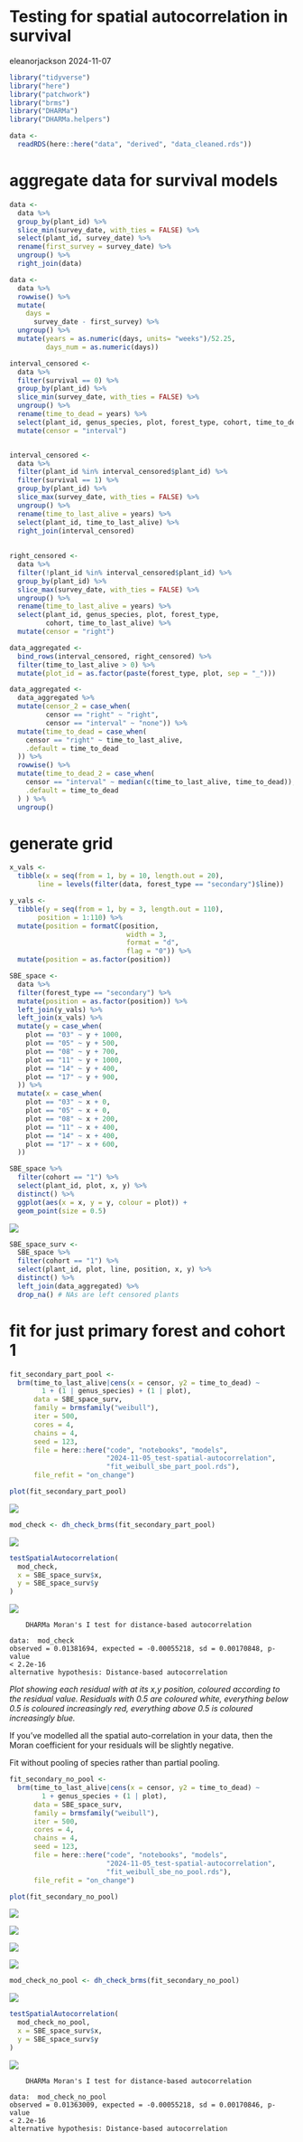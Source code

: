 # Testing for spatial autocorrelation in survival
eleanorjackson
2024-11-07

``` r
library("tidyverse")
library("here")
library("patchwork")
library("brms")
library("DHARMa")
library("DHARMa.helpers")
```

``` r
data <- 
  readRDS(here::here("data", "derived", "data_cleaned.rds"))
```

# aggregate data for survival models

``` r
data <-
  data %>%
  group_by(plant_id) %>%
  slice_min(survey_date, with_ties = FALSE) %>%
  select(plant_id, survey_date) %>%
  rename(first_survey = survey_date) %>%
  ungroup() %>% 
  right_join(data)

data <-
  data %>%
  rowwise() %>% 
  mutate(
    days =
      survey_date - first_survey) %>% 
  ungroup() %>% 
  mutate(years = as.numeric(days, units= "weeks")/52.25,
         days_num = as.numeric(days))
```

``` r
interval_censored <-
  data %>% 
  filter(survival == 0) %>% 
  group_by(plant_id) %>% 
  slice_min(survey_date, with_ties = FALSE) %>% 
  ungroup() %>% 
  rename(time_to_dead = years) %>% 
  select(plant_id, genus_species, plot, forest_type, cohort, time_to_dead) %>% 
  mutate(censor = "interval")


interval_censored <-
  data %>% 
  filter(plant_id %in% interval_censored$plant_id) %>% 
  filter(survival == 1) %>% 
  group_by(plant_id) %>% 
  slice_max(survey_date, with_ties = FALSE) %>% 
  ungroup() %>% 
  rename(time_to_last_alive = years) %>% 
  select(plant_id, time_to_last_alive) %>% 
  right_join(interval_censored) 
  
  
right_censored <- 
  data %>% 
  filter(!plant_id %in% interval_censored$plant_id) %>% 
  group_by(plant_id) %>% 
  slice_max(survey_date, with_ties = FALSE) %>% 
  ungroup() %>% 
  rename(time_to_last_alive = years) %>% 
  select(plant_id, genus_species, plot, forest_type, 
         cohort, time_to_last_alive) %>% 
  mutate(censor = "right")

data_aggregated <- 
  bind_rows(interval_censored, right_censored) %>% 
  filter(time_to_last_alive > 0) %>% 
  mutate(plot_id = as.factor(paste(forest_type, plot, sep = "_")))

data_aggregated <- 
  data_aggregated %>% 
  mutate(censor_2 = case_when(
         censor == "right" ~ "right",
         censor == "interval" ~ "none")) %>% 
  mutate(time_to_dead = case_when(
    censor == "right" ~ time_to_last_alive,
    .default = time_to_dead
  )) %>% 
  rowwise() %>% 
  mutate(time_to_dead_2 = case_when(
    censor == "interval" ~ median(c(time_to_last_alive, time_to_dead)),
    .default = time_to_dead
  ) ) %>% 
  ungroup()
```

# generate grid

``` r
x_vals <- 
  tibble(x = seq(from = 1, by = 10, length.out = 20),
       line = levels(filter(data, forest_type == "secondary")$line))

y_vals <- 
  tibble(y = seq(from = 1, by = 3, length.out = 110),
       position = 1:110) %>% 
  mutate(position = formatC(position,
                             width = 3,
                             format = "d",
                             flag = "0")) %>% 
  mutate(position = as.factor(position))

SBE_space <- 
  data %>% 
  filter(forest_type == "secondary") %>% 
  mutate(position = as.factor(position)) %>% 
  left_join(y_vals) %>% 
  left_join(x_vals) %>% 
  mutate(y = case_when(
    plot == "03" ~ y + 1000,
    plot == "05" ~ y + 500,
    plot == "08" ~ y + 700,
    plot == "11" ~ y + 1000,
    plot == "14" ~ y + 400,
    plot == "17" ~ y + 900,
  )) %>% 
  mutate(x = case_when(
    plot == "03" ~ x + 0,
    plot == "05" ~ x + 0,
    plot == "08" ~ x + 200,
    plot == "11" ~ x + 400,
    plot == "14" ~ x + 400,
    plot == "17" ~ x + 600,
  ))
```

``` r
SBE_space %>% 
  filter(cohort == "1") %>% 
  select(plant_id, plot, x, y) %>% 
  distinct() %>% 
  ggplot(aes(x = x, y = y, colour = plot)) +
  geom_point(size = 0.5) 
```

![](figures/2024-11-05_test-spatial-autocorrelation/unnamed-chunk-6-1.png)

``` r
SBE_space_surv <- 
  SBE_space %>% 
  filter(cohort == "1") %>% 
  select(plant_id, plot, line, position, x, y) %>% 
  distinct() %>% 
  left_join(data_aggregated) %>% 
  drop_na() # NAs are left censored plants
```

# fit for just primary forest and cohort 1

``` r
fit_secondary_part_pool <- 
  brm(time_to_last_alive|cens(x = censor, y2 = time_to_dead) ~ 
        1 + (1 | genus_species) + (1 | plot), 
      data = SBE_space_surv,
      family = brmsfamily("weibull"), 
      iter = 500,
      cores = 4,
      chains = 4,
      seed = 123,
      file = here::here("code", "notebooks", "models",
                        "2024-11-05_test-spatial-autocorrelation", 
                        "fit_weibull_sbe_part_pool.rds"),
      file_refit = "on_change")
```

``` r
plot(fit_secondary_part_pool)
```

![](figures/2024-11-05_test-spatial-autocorrelation/unnamed-chunk-9-1.png)

``` r
mod_check <- dh_check_brms(fit_secondary_part_pool)
```

![](figures/2024-11-05_test-spatial-autocorrelation/unnamed-chunk-10-1.png)

``` r
testSpatialAutocorrelation(
  mod_check, 
  x = SBE_space_surv$x, 
  y = SBE_space_surv$y
)
```

![](figures/2024-11-05_test-spatial-autocorrelation/unnamed-chunk-11-1.png)


        DHARMa Moran's I test for distance-based autocorrelation

    data:  mod_check
    observed = 0.01381694, expected = -0.00055218, sd = 0.00170848, p-value
    < 2.2e-16
    alternative hypothesis: Distance-based autocorrelation

*Plot showing each residual with at its x,y position, coloured according
to the residual value. Residuals with 0.5 are coloured white, everything
below 0.5 is coloured increasingly red, everything above 0.5 is coloured
increasingly blue.*

If you’ve modelled all the spatial auto-correlation in your data, then
the Moran coefficient for your residuals will be slightly negative.

Fit without pooling of species rather than partial pooling.

``` r
fit_secondary_no_pool <- 
  brm(time_to_last_alive|cens(x = censor, y2 = time_to_dead) ~ 
        1 + genus_species + (1 | plot), 
      data = SBE_space_surv,
      family = brmsfamily("weibull"), 
      iter = 500,
      cores = 4,
      chains = 4,
      seed = 123,
      file = here::here("code", "notebooks", "models",
                        "2024-11-05_test-spatial-autocorrelation", 
                        "fit_weibull_sbe_no_pool.rds"),
      file_refit = "on_change")
```

``` r
plot(fit_secondary_no_pool)
```

![](figures/2024-11-05_test-spatial-autocorrelation/unnamed-chunk-13-1.png)

![](figures/2024-11-05_test-spatial-autocorrelation/unnamed-chunk-13-2.png)

![](figures/2024-11-05_test-spatial-autocorrelation/unnamed-chunk-13-3.png)

![](figures/2024-11-05_test-spatial-autocorrelation/unnamed-chunk-13-4.png)

``` r
mod_check_no_pool <- dh_check_brms(fit_secondary_no_pool)
```

![](figures/2024-11-05_test-spatial-autocorrelation/unnamed-chunk-14-1.png)

``` r
testSpatialAutocorrelation(
  mod_check_no_pool, 
  x = SBE_space_surv$x, 
  y = SBE_space_surv$y
)
```

![](figures/2024-11-05_test-spatial-autocorrelation/unnamed-chunk-15-1.png)


        DHARMa Moran's I test for distance-based autocorrelation

    data:  mod_check_no_pool
    observed = 0.01363009, expected = -0.00055218, sd = 0.00170846, p-value
    < 2.2e-16
    alternative hypothesis: Distance-based autocorrelation
